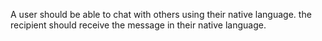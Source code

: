 A user should be able to chat with others using their native language. the recipient should receive the message in their native language.

